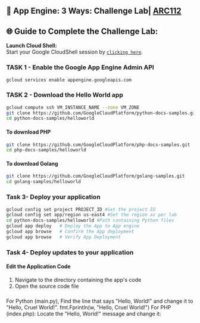 ## 🚀 App Engine: 3 Ways: Challenge Lab| [ARC112](https://www.cloudskillsboost.google/catalog_lab/6413)


## 🌐 **Guide to Complete the Challenge Lab:**

 **Launch Cloud Shell:**  
   Start your Google CloudShell session by [``clicking here``](https://console.cloud.google.com/home/dashboard?project=&pli=1&cloudshell=true).

### TASK 1 - Enable the Google App Engine Admin API #######
```bash
gcloud services enable appengine.googleapis.com
```
### TASK 2 - Download the Hello World app #######
```bash
gcloud compute ssh VM_INSTANCE_NAME --zone VM_ZONE
git clone https://github.com/GoogleCloudPlatform/python-docs-samples.git
cd python-docs-samples/helloworld
```
#### To download PHP ###
```bash
git clone https://github.com/GoogleCloudPlatform/php-docs-samples.git
cd php-docs-samples/helloworld
```
#### To download Golang ###
```bash
git clone https://github.com/GoogleCloudPlatform/golang-samples.git
cd golang-samples/helloworld
```
### Task 3- Deploy your application ###
```bash
gcloud config set project PROJECT_ID #Set the project ID
gcloud config set app/region us-east4 #Set the region as per lab
cd python-docs-samples/helloworld #Path containing Python files
gcloud app deploy   # Deploy the App to App engine
gcloud app browse   # Confirm the App deployment
gcloud app browse   # Verify App Deployment
```
### Task 4- Deploy updates to your application ###

#### Edit the Application Code ####
1. Navigate to the directory containing the  app's code 
2. Open the source code file

##### 
For Python (main.py), Find the line that says "Hello, World!" and change it to "Hello, Cruel World!".
fmt.Fprintln(w, "Hello, Cruel World!")
For PHP (index.php): Locate the "Hello, World!" message and change it:
#####




